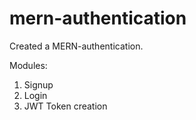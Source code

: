 # mern-authentication

Created a MERN-authentication.

Modules:
1) Signup
2) Login
3) JWT Token creation
